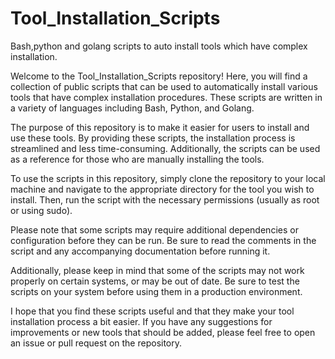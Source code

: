 # Tool_Installation_Scripts
Bash,python and golang scripts to auto install tools which have complex installation.

Welcome to the Tool_Installation_Scripts repository! Here, you will find a collection of public scripts that can be used to automatically install various tools that have complex installation procedures. These scripts are written in a variety of languages including Bash, Python, and Golang.

The purpose of this repository is to make it easier for users to install and use these tools. By providing these scripts, the installation process is streamlined and less time-consuming. Additionally, the scripts can be used as a reference for those who are manually installing the tools.

To use the scripts in this repository, simply clone the repository to your local machine and navigate to the appropriate directory for the tool you wish to install. Then, run the script with the necessary permissions (usually as root or using sudo).

Please note that some scripts may require additional dependencies or configuration before they can be run. Be sure to read the comments in the script and any accompanying documentation before running it.

Additionally, please keep in mind that some of the scripts may not work properly on certain systems, or may be out of date. Be sure to test the scripts on your system before using them in a production environment.

I hope that you find these scripts useful and that they make your tool installation process a bit easier. If you have any suggestions for improvements or new tools that should be added, please feel free to open an issue or pull request on the repository.
